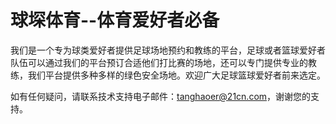 # 球堔体育--体育爱好者必备

我们是一个专为球类爱好者提供足球场地预约和教练的平台，足球或者篮球爱好者队伍可以通过我们的平台预订合适他们打比赛的场地，还可以专门提供专业的教练，我们平台提供多种多样的绿色安全场地。欢迎广大足球篮球爱好者前来选定。

如有任何疑问，请联系技术支持电子邮件：tanghaoer@21cn.com，谢谢您的支持。
